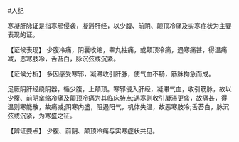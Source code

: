 #人纪

寒凝肝脉证是指寒邪侵袭，凝滞肝经，以少腹、前阴、颠顶冷痛及实寒症状为主要表现的证。

  【证候表现】
  少腹冷痛，阴囊收缩，睾丸抽痛，或颠顶冷痛，遇寒痛甚，得温痛减，恶寒肢冷，舌苔白，脉沉弦或沉紧。

  【证候分析】
  多因感受寒邪，凝滞收引肝脉，使气血不畅，筋脉拘急而成。

  足厥阴肝经绕阴器，循少腹，上颠顶。寒邪侵入肝经，凝滞气血，收引筋脉，故以少腹、前阴挛缩冷痛及颠顶冷痛为其临床特点;遇寒则收引凝滞更盛，故痛甚，得温则寒能散，故痛减;阴寒内盛，阻遏阳气，机体失温，故恶寒肢冷;舌苔白，脉沉弦或沉紧，为寒盛之征。

  【辨证要点】
  少腹、前阴、颠顶冷痛与实寒症状共见。